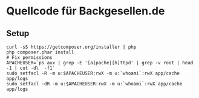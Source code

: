 # Quellcode für Backgesellen.de

## Setup

    curl -sS https://getcomposer.org/installer | php
    php composer.phar install
    # Fix permissions
    APACHEUSER=`ps aux | grep -E '[a]pache|[h]ttpd' | grep -v root | head -1 | cut -d\  -f1`
    sudo setfacl -R -m u:$APACHEUSER:rwX -m u:`whoami`:rwX app/cache app/logs
    sudo setfacl -dR -m u:$APACHEUSER:rwX -m u:`whoami`:rwX app/cache app/logs
